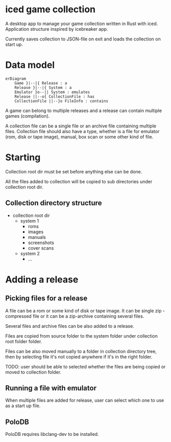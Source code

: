 # iced game collection

A desktop app to manage your game collection written in Rust with iced.
Application structure inspired by icebreaker app.

Currently saves collection to JSON-file on exit and loads the collection on start up.

# Data model

```mermaid
erDiagram
    Game }|--|{ Release : a 
    Release }|--|{ System : a 
    Emulator }o--|| System : emulates 
    Release ||--o{ CollectionFile : has 
    CollectionFile ||--}o FileInfo : contains 
```

A game can belong to multiple releases and a release can contain multiple games (compilation).

A collection file can be a single file or an archive file containing multiple files.
Collection file should also have a type, whether is a file for emulator (rom, disk or tape image), manual, box scan or some other kind of file.

# Starting

Collection root dir must be set before anything else can be done.

All the files added to collection will be copied to sub directories under collection root dir.

## Collection directory structure

- collection root dir
    - system 1
        - roms 
        - images
        - manuals
        - screenshots
        - cover scans
    - system 2
        - ...

# Adding a release

## Picking files for a release

A file can be a rom or some kind of disk or tape image. It can be single zip -compressed file or it can be a zip-archive containing several files. 

Several files and archive files can be also added to a release.

Files are copied from source folder to the system folder under collection root folder folder.

Files can be also moved manually to a folder in collection directory tree, then by selecting file it's not copied anywhere if it's in the right folder.

TODO: user should be able to selected whether the files are being copied or moved to collection folder.

## Running a file with emulator

When multiple files are added for release, user can select which one to use as a start up file.

## PoloDB

PoloDB requires libclang-dev to be installed.